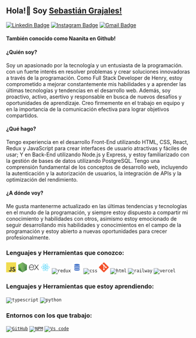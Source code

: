 ## Hola!👋 Soy [Sebastián Grajales!](https://github.com/Naanita)
[![Linkedin Badge](https://img.shields.io/badge/-LinkedIn-0e76a8?style=flat-square&logo=Linkedin&logoColor=white)](https://www.linkedin.com/in/sebasti%C3%A1ngrajales/)
[![Instagram Badge](https://img.shields.io/badge/-Instagram-e4405f?style=flat-square&logo=Instagram&logoColor=white)](https://instagram.com/nanian.exe?igshid=NTE5MzUyOTU=)
[![Gmail Badge](https://img.shields.io/badge/-Orange-Gmail)](mailto:sebastian.grajales15@gmail.com)

#### También conocido como Naanita en Github!

#### ¿Quién soy?

Soy un apasionado por la tecnología y un entusiasta de la programación. con un fuerte interés en resolver problemas y crear soluciones innovadoras a través de la programación. Como Full Stack Developer de Henry, estoy comprometido a mejorar constantemente mis habilidades y a aprender las últimas tecnologías y tendencias en el desarrollo web. 
Además, soy proactivo, activo, asertivo y responsable en busca de nuevos desafíos y oportunidades de aprendizaje. Creo firmemente en el trabajo en equipo y en la importancia de la comunicación efectiva para lograr objetivos compartidos.

#### ¿Qué hago?

Tengo experiencia en el desarrollo Front-End utilizando HTML, CSS, React, Redux y JavaScript para crear interfaces de usuario atractivas y fáciles de usar; Y en Back-End utilizando Node.js y Express, y estoy familiarizado con la gestión de bases de datos utilizando PostgreSQL. Tengo una comprensión fundamental de los conceptos de desarrollo web, incluyendo la autenticación y la autorización de usuarios, la integración de APIs y la optimización del rendimiento.

#### ¿A dónde voy?
Me gusta mantenerme actualizado en las últimas tendencias y tecnologías en el mundo de la programación, y siempre estoy dispuesto a compartir mi conocimiento y habilidades con otros, asimismo estoy emocionado de seguir desarrollando mis habilidades y conocimientos en el campo de la programación y estoy abierto a nuevas oportunidades para crecer profesionalmente.

### Lenguajes y Herramientas que conozco:
<code><img height="27" src="https://raw.githubusercontent.com/github/explore/80688e429a7d4ef2fca1e82350fe8e3517d3494d/topics/javascript/javascript.png" alt="javascript"></code>
<code><img height="27" src="https://raw.githubusercontent.com/github/explore/80688e429a7d4ef2fca1e82350fe8e3517d3494d/topics/nodejs/nodejs.png" alt="nodejs"></code>
<code><img height="27" src="https://raw.githubusercontent.com/devicons/devicon/master/icons/express/express-original.svg" alt="expressjs"></code>
<code><img height="27" src="https://raw.githubusercontent.com/github/explore/80688e429a7d4ef2fca1e82350fe8e3517d3494d/topics/react/react.png" alt="react"></code>
<code><img height="27" src="https://cms-assets.tutsplus.com/uploads/users/1795/posts/30352/preview_image/ReduxLogo.jpg" alt="redux"></code>
<code><img height="27" src="https://raw.githubusercontent.com/github/explore/80688e429a7d4ef2fca1e82350fe8e3517d3494d/topics/sql/sql.png" alt="sql"></code>
<code><img height="27" src="https://cdn.pixabay.com/photo/2017/08/05/11/16/logo-2582747_1280.png" alt="css"></code>
<code><img height="27" src="https://raw.githubusercontent.com/devicons/devicon/master/icons/git/git-original.svg" alt="git"></code>
<code><img height="27" src="https://cdn.pixabay.com/photo/2017/08/05/11/16/logo-2582748_640.png" alt="html"></code>
<code><img height="27" src="https://railway.app/brand/logo-dark.svg" alt="railway"></code>
<code><img height="27" src="https://images.ctfassets.net/c63hsprlvlya/7otp3Ofpdr8sCedYnSewGn/da3393cae2fdc7f3cedca1f0c1b46fc1/logo-vercel-svgrepo-com.svg" alt="vercel"></code>
### Lenguajes y Herramientas que estoy aprendiendo:

<code><img height="27" src="https://upload.wikimedia.org/wikipedia/commons/thumb/4/4c/Typescript_logo_2020.svg/1200px-Typescript_logo_2020.svg.png" alt="typescript"></code>
<code><img height="27" src="https://upload.wikimedia.org/wikipedia/commons/thumb/c/c3/Python-logo-notext.svg/1869px-Python-logo-notext.svg.png" alt="python"></code>

### Entornos con los que trabajo:

  <code><a href="https://github.com/"><img alt="GitHub" title="GitHub" src="https://cdn-icons-png.flaticon.com/512/25/25231.png" height="27"></a></code>
  <code><a href="https://www.npmjs.com"><img alt="NPM" title="NPM" src="https://authy.com/wp-content/uploads/npm-logo.png" height="27"></a></code>
  <code><a href="https://code.visualstudio.com/"><img alt="Vs code" title="Vs code" src="https://upload.wikimedia.org/wikipedia/commons/thumb/9/9a/Visual_Studio_Code_1.35_icon.svg/2048px-Visual_Studio_Code_1.35_icon.svg.png" height="27"></a></code>
